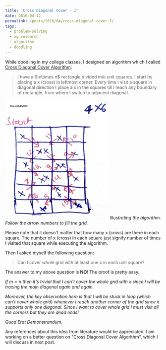 ```yaml
---
title: 'Cross Diagonal Cover - I'
date: 2016-04-12
permalink: /posts/2016/04/cross-diagonal-cover-I/
tags:
  - problem-solving
  - my research
  - algorithm
  - doodling
---
```


While doodling in my college classes, I designed an algorithm which I called <span style="text-decoration:underline;">Cross Diagonal Cover Algorithm</span>:

<blockquote>I have a $m\times n$ rectangle divided into unit squares. I start by placing a x (cross) in leftmost corner. Every time I visit a square in diagonal direction I place a  x in the squares till I reach any boundary of rectangle, from where I switch to adjacent diagonal.</blockquote>

<p>
    <img src="/images/new-doc-17_1.jpg" alt>
    <em>Illustrating the algorithm. Follow the arrow numbers to fill the grid.</em>
</p>

Please note that it doesn't matter that how many x (cross) are there in each square. The number of x (cross) in each square just signify number of times I visited that square while executing the algorithm.

Then I asked myself the following question:

<blockquote>Can I cover whole grid with at least one x in each unit square?</blockquote>

The answer to my above question is <b>NO</b>! The proof is pretty easy.

<i>If $m=n$ then it's trivial that I can't cover the whole grid with x since I will  be tracing the main diagonal again and again. </i>

<i>Moreover, the key observation here is that I will be stuck in loop (which can't cover whole grid) whenever I reach another corner of the grid since it supports only one diagonal. Since I want to cover whole grid I must visit all the corners but they are dead ends! </i>

<i>Quod Erat Demonstrandum.</i>

Any references about this idea from literature would be appreciated. I am working on a better question on "Cross Diagonal Cover Algorithm", which I will discuss in next post.
